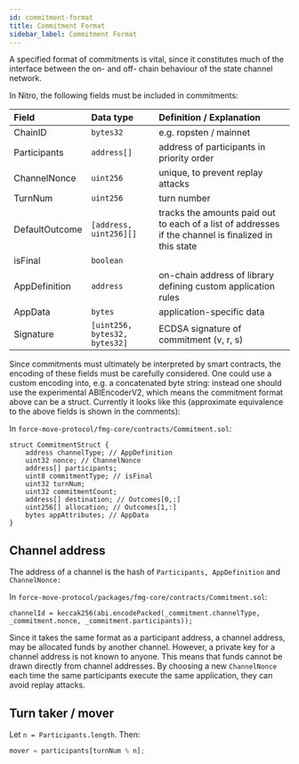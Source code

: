 ```yaml
---
id: commitment-format
title: Commitment Format
sidebar_label: Commitment Format
---
```


A specified format of commitments is vital, since it constitutes much of the interface between the on- and off- chain behaviour of the state channel network.

In Nitro, the following fields must be included in commitments:

| **Field**      | **Data type**                 | **Definition / Explanation**                                                                         |
| :------------- | :---------------------------- | :--------------------------------------------------------------------------------------------------- |
| ChainID        | `bytes32`                     | e.g. ropsten / mainnet                                                                               |
| Participants   | `address[]`                   | address of participants in priority order                                                            |
| ChannelNonce   | `uint256`                     | unique, to prevent replay attacks                                                                    |
| TurnNum        | `uint256`                     | turn number                                                                                          |
| DefaultOutcome | `[address, uint256][]`        | tracks the amounts paid out to each of a list of addresses if the channel is finalized in this state |
| isFinal        | `boolean`                     |                                                                                                      |
| AppDefinition  | `address`                     | on-chain address of library defining custom application rules                                        |
| AppData        | `bytes`                       | application-specific data                                                                            |
| Signature      | `[uint256, bytes32, bytes32]` | ECDSA signature of commitment \(v, r, s\)                                                            |

Since commitments must ultimately be interpreted by smart contracts, the encoding of these fields must be carefully considered. One could use a custom encoding into, e.g. a concatenated byte string: instead one should use the experimental ABIEncoderV2, which means the commitment format above can be a struct. Currently it looks like this \(approximate equivalence to the above fields is shown in the comments\):

In `force-move-protocol/fmg-core/contracts/Commitment.sol`:

```solidity
struct CommitmentStruct {
    address channelType; // AppDefinition
    uint32 nonce; // ChannelNonce
    address[] participants;
    uint8 commitmentType; // isFinal
    uint32 turnNum;
    uint32 commitmentCount;
    address[] destination; // Outcomes[0,:]
    uint256[] allocation; // Outcomes[1,:]
    bytes appAttributes; // AppData
}
```

## Channel address

The address of a channel is the hash of `Participants, AppDefinition` and `ChannelNonce:`

In `force-move-protocol/packages/fmg-core/contracts/Commitment.sol`:

```solidity
channelId = keccak256(abi.encodePacked(_commitment.channelType, _commitment.nonce, _commitment.participants));
```

Since it takes the same format as a participant address, a channel address, may be allocated funds by another channel. However, a private key for a channel address is not known to anyone. This means that funds cannot be drawn directly from channel addresses. By choosing a new `ChannelNonce` each time the same participants execute the same application, they can avoid replay attacks.

## Turn taker / mover

Let `n = Participants.length`. Then:

```javascript
mover = participants[turnNum % n];
```
